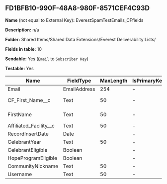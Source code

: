 ## FD1BFB10-990F-48A8-980F-8571CEF4C93D

**Name** (not equal to External Key)**:** EverestSpamTestEmails_CFfields

**Description:** n/a

**Folder:** Shared Items/Shared Data Extensions/Everest Deliverability Lists/

**Fields in table:** 10

**Sendable:** Yes (`Email` to `Subscriber Key`)

**Testable:** Yes

| Name | FieldType | MaxLength | IsPrimaryKey | IsNullable | DefaultValue |
| --- | --- | --- | --- | --- | --- |
| Email | EmailAddress | 254 | + | - |  |
| CF_First_Name__c | Text | 50 | - | + | Cancer Fighter |
| FirstName | Text | 50 | - | + | Cancer Fighter |
| Affiliated_Facility__c | Text | 50 | - | + |  |
| RecordInsertDate | Date |  | - | + | GetDate() |
| CelebrantYear | Text | 50 | - | + |  |
| CelebrantEligible | Boolean |  | - | + |  |
| HopeProgramEligible | Boolean |  | - | + |  |
| CommunityNickname | Text | 50 | - | + |  |
| Username | Text | 50 | - | + |  |
